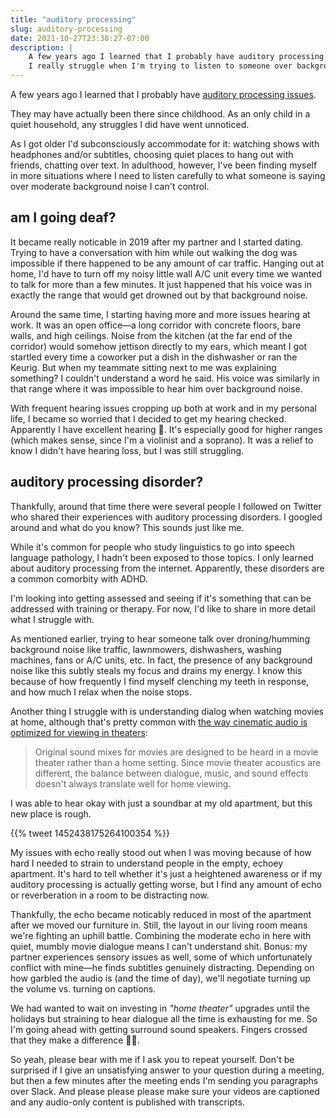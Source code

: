 ```yaml
---
title: "auditory processing"
slug: auditory-processing
date: 2021-10-27T23:38:27-07:00
description: |
    A few years ago I learned that I probably have auditory processing issues.
    I really struggle when I'm trying to listen to someone over background noise or poor audio quality.
---
```


A few years ago I learned that I probably have [auditory processing issues](https://en.wikipedia.org/wiki/Auditory_processing_disorder).

They may have actually been there since childhood.
As an only child in a quiet household, any struggles I did have went unnoticed.

As I got older I'd subconsciously accommodate for it: watching shows with headphones and/or subtitles, choosing quiet places to hang out with friends, chatting over text.
In adulthood, however, I've been finding myself in more situations
where I need to listen carefully to what someone is saying over moderate background noise I can't control.

## am I going deaf?

It became really noticable in 2019 after my partner and I started dating.
Trying to have a conversation with him while out walking the dog was impossible if there happened to be any amount of car traffic.
Hanging out at home, I'd have to turn off my noisy little wall A/C unit every time we wanted to talk for more than a few minutes.
It just happened that his voice was in exactly the range that would get drowned out by that background noise.

Around the same time, I starting having more and more issues hearing at work.
It was an open office—a long corridor with concrete floors, bare walls, and high ceilings.
Noise from the kitchen (at the far end of the corridor) would somehow jettison directly to my ears, which meant I got startled every time a coworker put a dish in the dishwasher or ran the Keurig.
But when my teammate sitting next to me was explaining something?
I couldn't understand a word he said.
His voice was similarly in that range where it was impossible to hear him over background noise.

With frequent hearing issues cropping up both at work and in my personal life, I became so worried that I decided to get my hearing checked.
Apparently I have excellent hearing 🤷.
It's especially good for higher ranges (which makes sense, since I'm a violinist and a soprano).
It was a relief to know I didn't have hearing loss, but I was still struggling.

## auditory processing disorder?

Thankfully, around that time there were several people I followed on Twitter who shared their experiences with auditory processing disorders.
I googled around and what do you know?
This sounds just like me.

While it's common for people who study linguistics to go into speech language pathology, I hadn't been exposed to those topics.
I only learned about auditory processing from the internet.
Apparently, these disorders are a common comorbity with ADHD.

I'm looking into getting assessed and seeing if it's something that can be addressed with training or therapy.
For now, I'd like to share in more detail what I struggle with.

As mentioned earlier, trying to hear someone talk over droning/humming background noise like traffic, lawnmowers, dishwashers, washing machines, fans or A/C units, etc.
In fact, the presence of any background noise like this subtly steals my focus and drains my energy.
I know this because of how frequently I find myself clenching my teeth in response, and how much I relax when the noise stops.

Another thing I struggle with is understanding dialog when watching movies at home, although that's pretty common with [the way cinematic audio is optimized for viewing in theaters](https://www.lifewire.com/how-to-amplify-dialogue-on-tv-4691892#how-to-amplify-dialogue-on-vizio-tvs
):

> Original sound mixes for movies are designed to be heard in a movie theater rather than a home setting. Since movie theater acoustics are different, the balance between dialogue, music, and sound effects doesn't always translate well for home viewing.

I was able to hear okay with just a soundbar at my old apartment, but this new place is rough.

{{% tweet 1452438175264100354 %}}

My issues with echo really stood out when I was moving because of how hard I needed to strain to understand people in the empty, echoey apartment.
It's hard to tell whether it's just a heightened awareness or if my auditory processing is actually getting worse, but I find any amount of echo or reverberation in a room to be distracting now.

Thankfully, the echo became noticably reduced in most of the apartment after we moved our furniture in.
Still, the layout in our living room means we're fighting an uphill battle.
Combining the moderate echo in here with quiet, mumbly movie dialogue means I can't understand shit.
Bonus: my partner experiences sensory issues as well, some of which unfortunately conflict with mine—he finds subtitles genuinely distracting.
Depending on how garbled the audio is (and the time of day), we'll negotiate turning up the volume vs. turning on captions.

We had wanted to wait on investing in _"home theater"_ upgrades until the holidays but straining to hear dialogue all the time is exhausting for me.
So I'm going ahead with getting surround sound speakers.
Fingers crossed that they make a difference 🤞🏼.

So yeah, please bear with me if I ask you to repeat yourself.
Don't be surprised if I give an unsatisfying answer to your question during a meeting, but then a few minutes after the meeting ends I'm sending you paragraphs over Slack.
And please please please make sure your videos are captioned and any audio-only content is published with transcripts.
